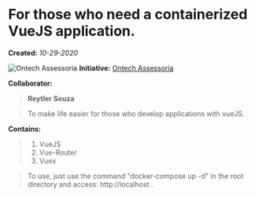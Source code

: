 # For those who need a containerized VueJS application.
**Created:** *10-29-2020*

![Ontech Assessoria](http://ontechti.com.br/images/logo.png)
**Initiative:** [Ontech Assessoria](http://ontechti.com.br/)

**Collaborator:** 
>**Reytler Souza**

> To make life easier for those who develop applications with vueJS.

**Contains:**
>1. VueJS
>2. Vue-Router
>3. Vuex

> To use, just use the command "docker-compose up -d" in the root directory and access: http://localhost .
